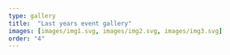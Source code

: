```yaml
---
type: gallery
title:  "Last years event gallery"
images: [images/img1.svg, images/img2.svg, images/img3.svg]
order: "4"
---
```

